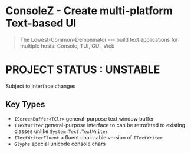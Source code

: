 # ConsoleZ - Create multi-platform Text-based UI

> The Lowest-Common-Demoninator --- build text applications for multiple hosts: Console, TUI, GUI, Web

# PROJECT STATUS : UNSTABLE

Subject to interface changes

## Key Types

- `IScreenBuffer<TClr>` general-purpose text window buffer
- `ITextWriter` general-purpose interface to can be retrofitted to existing classes unlike `System.Text.TextWriter`
- `ITextWriterFluent` a fluent chain-able version of `ITextWriter`
- `Glyphs` special unicode console chars

